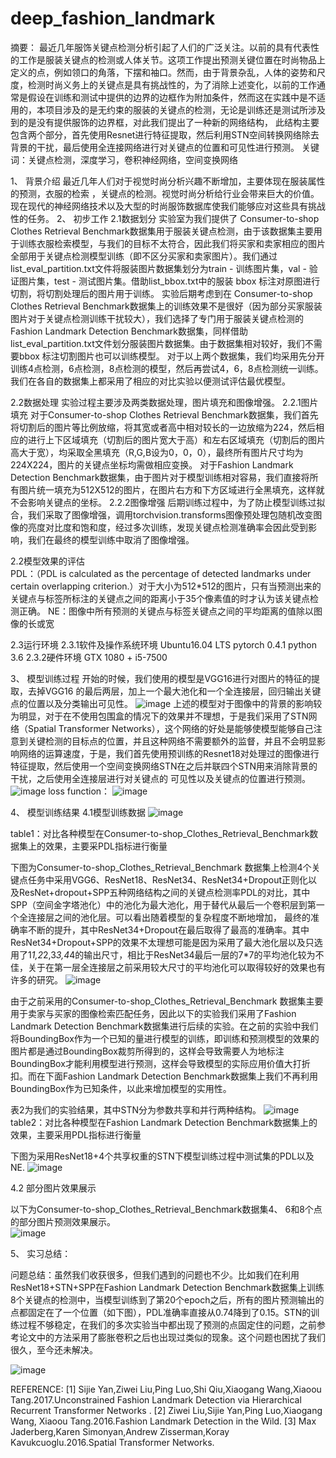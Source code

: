 # deep_fashion_landmark
摘要：
最近几年服饰关键点检测分析引起了人们的广泛关注。以前的具有代表性的工作是服装关键点的检测或人体关节。这项工作提出预测关键位置在时尚物品上定义的点，例如领口的角落，下摆和袖口。然而，由于背景杂乱，人体的姿势和尺度，检测时尚义务上的关键点是具有挑战性的，为了消除上述变化，以前的工作通常是假设在训练和测试中提供的边界的边框作为附加条件，然而这在实践中是不适用的，本项目涉及的是无约束的服装的关键点的检测，无论是训练还是测试所涉及到的是没有提供服饰的边界框，对此我们提出了一种新的网络结构， 此结构主要包含两个部分，首先使用Resnet进行特征提取，然后利用STN空间转换网络除去背景的干扰，最后使用全连接网络进行对关键点的位置和可见性进行预测。
关键词：关键点检测，深度学习，卷积神经网络，空间变换网络

1、	背景介绍
最近几年人们对于视觉时尚分析兴趣不断增加，主要体现在服装属性的预测，衣服的检索 ，关键点的检测。视觉时尚分析给行业会带来巨大的价值。现在现代的神经网络技术以及大型的时尚服饰数据库使我们能够应对这些具有挑战性的任务。
2、	 初步工作 
2.1数据划分
      实验室为我们提供了 Consumer-to-shop Clothes Retrieval Benchmark数据集用于服装关键点检测，由于该数据集主要用于训练衣服检索模型，与我们的目标不太符合，因此我们将买家和卖家相应的图片全部用于关键点检测模型训练（即不区分买家和卖家图片）。我们通过list_eval_partition.txt文件将服装图片数据集划分为train - 训练图片集，val - 验证图片集，test - 测试图片集。借助list_bbox.txt中的服装 bbox 标注对原图进行切割，将切割处理后的图片用于训练。
       实验后期考虑到在 Consumer-to-shop Clothes Retrieval Benchmark数据集上的训练效果不是很好（因为部分买家服装图片对于关键点检测训练干扰较大），我们选择了专门用于服装关键点检测的Fashion Landmark Detection Benchmark数据集，同样借助list_eval_partition.txt文件划分服装图片数据集。由于数据集相对较好，我们不需要bbox 标注切割图片也可以训练模型。
       对于以上两个数据集，我们均采用先分开训练4点检测，6点检测，8点检测的模型，然后再尝试4，6，8点检测统一训练。我们在各自的数据集上都采用了相应的对比实验以便测试评估最优模型。
       
 2.2数据处理
 实验过程主要涉及两类数据处理，图片填充和图像增强。
 	2.2.1图片填充
       对于Consumer-to-shop Clothes Retrieval Benchmark数据集，我们首先将切割后的图片等比例放缩，将其宽或者高中相对较长的一边放缩为224，然后相应的进行上下区域填充（切割后的图片宽大于高）和左右区域填充（切割后的图片高大于宽），均采取全黑填充（R,G,B设为0，0，0），最终所有图片尺寸均为224X224，图片的关键点坐标均需做相应变换。
       对于Fashion Landmark Detection Benchmark数据集，由于图片对于模型训练相对容易，我们直接将所有图片统一填充为512X512的图片，在图片右方和下方区域进行全黑填充，这样就不会影响关键点的坐标。
2.2.2图像增强
后期训练过程中，为了防止模型训练过拟合，我们采取了图像增强，调用torchvision.transforms图像预处理包随机改变图像的亮度对比度和饱和度，经过多次训练，发现关键点检测准确率会因此受到影响，我们在最终的模型训练中取消了图像增强。

2.2模型效果的评估	 	
PDL：（PDL is calculated as the percentage of detected landmarks under certain overlapping criterion.）对于大小为512*512的图片，只有当预测出来的关键点与标签所标注的关键点之间的距离小于35个像素值的时才认为该关键点检测正确。
NE：图像中所有预测的关键点与标签关键点之间的平均距离的值除以图像的长或宽

2.3运行环境
2.3.1软件及操作系统环境
Ubuntu16.04 LTS
pytorch 0.4.1
python 3.6
2.3.2硬件环境
GTX 1080 + i5-7500

3、	模型训练过程
开始的时候，我们使用的模型是VGG16进行对图片的特征的提取，去掉VGG16 的最后两层，加上一个最大池化和一个全连接层，回归输出关键点的位置以及分类输出可见性。
![image](https://github.com/SaulZhang/deep_fashion_landmark/blob/master/images/1.png)
上述的模型对于图像中的背景的影响较为明显，对于在不使用包围盒的情况下的效果并不理想，于是我们采用了STN网络（Spatial Transformer Networks），这个网络的好处是能够使模型能够自己注意到关键检测的目标点的位置，并且这种网络不需要额外的监督，并且不会明显影响网络的运算速度，于是，我们首先使用预训练的Resnet18对处理过的图像进行特征提取，然后使用一个空间变换网络STN在之后并联四个STN用来消除背景的干扰，之后使用全连接层进行对关键点的 可见性以及关键点的位置进行预测。
![image](https://github.com/SaulZhang/deep_fashion_landmark/blob/master/images/2.png)
loss function：
![image](https://github.com/SaulZhang/deep_fashion_landmark/blob/master/images/3.png)

4、	模型训练结果
4.1模型训练数据
![image](https://github.com/SaulZhang/deep_fashion_landmark/blob/master/images/4.png)

table1：对比各种模型在Consumer-to-shop_Clothes_Retrieval_Benchmark数据集上的效果，主要采PDL指标进行衡量

下图为Consumer-to-shop_Clothes_Retrieval_Benchmark 数据集上检测4个关键点任务中采用VGG6、ResNet18、ResNet34、ResNet34+Dropout正则化以及ResNet+dropout+SPP五种网络结构之间的关键点检测率PDL的对比，其中SPP（空间金字塔池化）中的池化为最大池化，用于替代从最后一个卷积层到第一个全连接层之间的池化层。可以看出随着模型的复杂程度不断地增加， 最终的准确率不断的提升，其中ResNet34+Dropout在最后取得了最高的准确率。其中ResNet34+Dropout+SPP的效果不太理想可能是因为采用了最大池化层以及只选用了1*1,2*2,3*3,4*4的输出尺寸，相比于ResNet34最后一层的7*7的平均池化较为不佳，关于在第一层全连接层之前采用较大尺寸的平均池化可以取得较好的效果也有许多的研究。
![image](https://github.com/SaulZhang/deep_fashion_landmark/blob/master/images/5.png)

由于之前采用的Consumer-to-shop_Clothes_Retrieval_Benchmark 数据集主要用于卖家与买家的图像检索匹配任务，因此以下的实验我们采用了Fashion Landmark Detection Benchmark数据集进行后续的实验。在之前的实验中我们将BoundingBox作为一个已知的量进行模型的训练，即训练和预测模型的效果的图片都是通过BoundingBox裁剪所得到的，这样会导致需要人为地标注BoundingBox才能利用模型进行预测，这样会导致模型的实际应用价值大打折扣。而在下面Fashion Landmark Detection Benchmark数据集上我们不再利用BoundingBox作为已知条件，以此来增加模型的实用性。

表2为我们的实验结果，其中STN分为参数共享和并行两种结构。
![image](https://github.com/SaulZhang/deep_fashion_landmark/blob/master/images/6.png)
table2：对比各种模型在Fashion Landmark Detection Benchmark数据集上的效果，主要采用PDL指标进行衡量

下图为采用ResNet18+4个共享权重的STN下模型训练过程中测试集的PDL以及NE.
![image](https://github.com/SaulZhang/deep_fashion_landmark/blob/master/images/7.png)

4.2 部分图片效果展示

以下为Consumer-to-shop_Clothes_Retrieval_Benchmark数据集4、 6和8个点的部分图片预测效果展示。   
![image](https://github.com/SaulZhang/deep_fashion_landmark/blob/master/images/8.png)

5、	实习总结：         

问题总结：虽然我们收获很多，但我们遇到的问题也不少。比如我们在利用ResNet18+STN+SPP在Fashion Landmark Detection Benchmark数据集上训练8个关键点的检测中，当模型训练到了第20个epoch之后，所有的图片预测输出的点都固定在了一个位置（如下图），PDL准确率直接从0.74降到了0.15。STN的训练过程不够稳定，在我们的多次实验当中都出现了预测的点固定住的问题，之前参考论文中的方法采用了膨胀卷积之后也出现过类似的现象。这个问题也困扰了我们很久，至今还未解决。

![image](https://github.com/SaulZhang/deep_fashion_landmark/blob/master/images/8.png)

REFERENCE:
[1] Sijie Yan,Ziwei Liu,Ping Luo,Shi Qiu,Xiaogang Wang,Xiaoou Tang.2017.Unconstrained Fashion Landmark Detection via Hierarchical Recurrent Transformer Networks .
[2] Ziwei Liu,Sijie Yan,Ping Luo,Xiaogang Wang, Xiaoou Tang.2016.Fashion Landmark Detection in the Wild.
[3] Max Jaderberg,Karen Simonyan,Andrew Zisserman,Koray Kavukcuoglu.2016.Spatial Transformer Networks.







